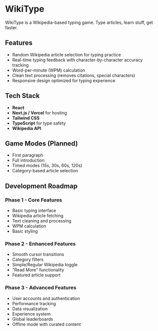 
# WikiType

WikiType is a Wikipedia-based typing game. Type articles, learn stuff, get faster.


## Features

- Random Wikipedia article selection for typing practice
- Real-time typing feedback with character-by-character accuracy tracking
- Word-per-minute (WPM) calculation
- Clean text processing (removes citations, special characters)
- Responsive design optimized for typing experience

## Tech Stack

- **React**
- **Next.js / Vercel** for hosting
- **Tailwind CSS**
- **TypeScript** for type safety
- **Wikipedia API**


## Game Modes (Planned)

- First paragraph
- Full introduction
- Timed modes (15s, 30s, 60s, 120s)
- Category-based article selection

## Development Roadmap
### Phase 1 - Core Features

- Basic typing interface
- Wikipedia article fetching
- Text cleaning and processing
- WPM calculation
- Basic styling

### Phase 2 - Enhanced Features

- Smooth cursor transitions
- Category filters
- Simple/Regular Wikipedia toggle
- "Read More" functionality
- Featured article support

### Phase 3 - Advanced Features

- User accounts and authentication
- Performance tracking
- Data visualization
- Experience system
- Global leaderboards
- Offline mode with curated content
